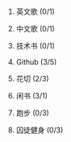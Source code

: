 #

1. 英文歌 (0/1)

1. 中文歌 (0/1)

1. 技术书 (0/1)

1. Github (3/5)

1. 花切 (2/3)

1. 闲书 (3/1)

1. 跑步 (0/3)

1. 囚徒健身 (0/3)